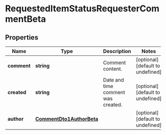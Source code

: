 # RequestedItemStatusRequesterCommentBeta

## Properties

Name | Type | Description | Notes
------------ | ------------- | ------------- | -------------
**comment** | **string** | Comment content. | [optional] [default to undefined]
**created** | **string** | Date and time comment was created. | [optional] [default to undefined]
**author** | [**CommentDto1AuthorBeta**](CommentDto1AuthorBeta.md) |  | [optional] [default to undefined]

